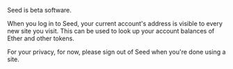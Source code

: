 Seed is beta software. 

When you log in to Seed, your current account's address is visible to every new site you visit. This can be used to look up your account balances of Ether and other tokens.

For your privacy, for now, please sign out of Seed when you're done using a site.

